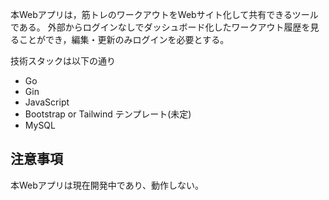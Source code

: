 ﻿本Webアプリは，筋トレのワークアウトをWebサイト化して共有できるツールである。
外部からログインなしでダッシュボード化したワークアウト履歴を見ることができ，編集・更新のみログインを必要とする。

技術スタックは以下の通り

- Go
- Gin
- JavaScript
- Bootstrap or Tailwind テンプレート(未定)
- MySQL

## 注意事項
本Webアプリは現在開発中であり、動作しない。